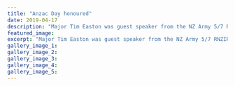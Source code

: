 ```yaml
---
title: "Anzac Day honoured"
date: 2019-04-17
description: "Major Tim Easton was guest speaker from the NZ Army 5/7 RNZIR at an assembly to honour the Anzacs..."
featured_image: 
excerpt: "Major Tim Easton was guest speaker from the NZ Army 5/7 RNZIR at an assembly to honour the Anzacs."
gallery_image_1: 
gallery_image_2: 
gallery_image_3: 
gallery_image_4: 
gallery_image_5: 
---
```


